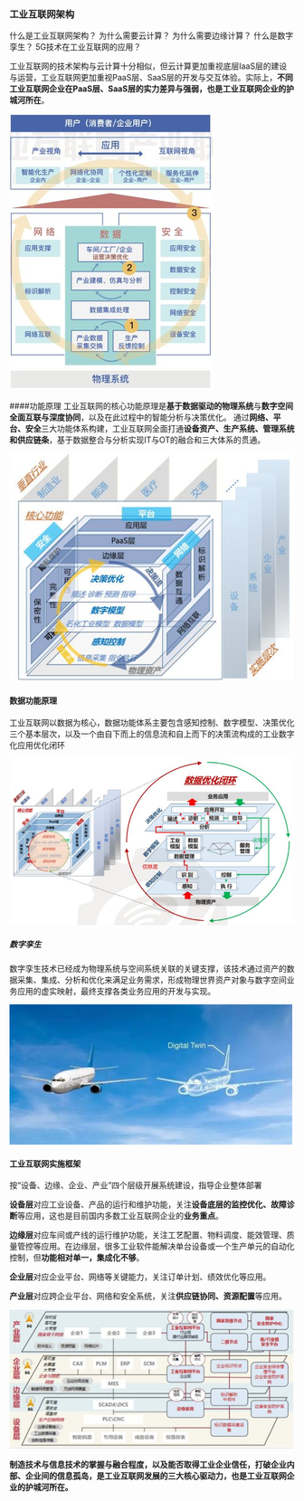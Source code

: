 ### 工业互联网架构

什么是工业互联网架构？
为什么需要云计算？
为什么需要边缘计算？
什么是数字孪生？
5G技术在工业互联网的应用？

工业互联网的技术架构与云计算十分相似，但云计算更加重视底层IaaS层的建设与运营，工业互联网更加重视PaaS层、SaaS层的开发与交互体验。实际上，**不同工业互联网企业在PaaS层、SaaS层的实力差异与强弱，也是工业互联网企业的护城河所在**。

![tcpip](https://github.com/BinWayne/interview/blob/main/media/ii_tech_arch.jpeg)

####功能原理
工业互联网的核心功能原理是**基于数据驱动的物理系统**与**数字空间全面互联与深度协同**，以及在此过程中的智能分析与决策优化。
通过**网络、平台、安全**三大功能体系构建，工业互联网全面打通**设备资产、生产系统、管理系统和供应链条**，基于数据整合与分析实现IT与OT的融合和三大体系的贯通。

![tcpip](https://github.com/BinWayne/interview/blob/main/media/ii_yuanli.jpeg)

#### 数据功能原理

工业互联网以数据为核心，数据功能体系主要包含感知控制、数字模型、决策优化三个基本层次，以及一个由自下而上的信息流和自上而下的决策流构成的工业数字化应用优化闭环

![tcpip](https://github.com/BinWayne/interview/blob/main/media/ii_data_yuanli.jpeg)

##### 数字孪生
数字孪生技术已经成为物理系统与空间系统关联的关键支撑，该技术通过资产的数据采集、集成、分析和优化来满足业务需求，形成物理世界资产对象与数字空间业务应用的虚实映射，最终支撑各类业务应用的开发与实现。

![tcpip](https://github.com/BinWayne/interview/blob/main/media/digital_twin.jpeg)


#### 工业互联网实施框架
按“设备、边缘、企业、产业”四个层级开展系统建设，指导企业整体部署

**设备层**对应工业设备、产品的运行和维护功能，关注**设备底层的监控优化、故障诊断**等应用，这也是目前国内多数工业互联网企业的**业务重点**。

**边缘层**对应车间或产线的运行维护功能，关注工艺配置、物料调度、能效管理、质量管控等应用。在边缘层，很多工业软件能解决单台设备或一个生产单元的自动化控制，但**功能相对单一，集成化不够**。

**企业层**对应企业平台、网络等关键能力，关注订单计划、绩效优化等应用。

**产业层**对应跨企业平台、网络和安全系统，关注**供应链协同、资源配置**等应用。

![tcpip](https://github.com/BinWayne/interview/blob/main/media/ii_deploy.jpeg)

**制造技术与信息技术的掌握与融合程度，以及能否取得工业企业信任，打破企业内部、企业间的信息孤岛，是工业互联网发展的三大核心驱动力，也是工业互联网企业的护城河所在。**



